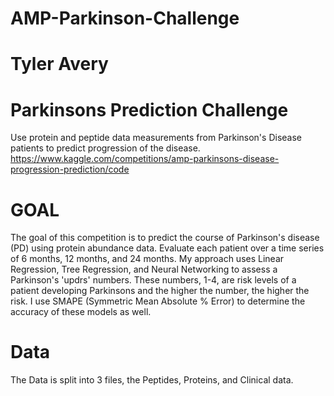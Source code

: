 # AMP-Parkinson-Challenge

# Tyler Avery 

# Parkinsons Prediction Challenge
Use protein and peptide data measurements from Parkinson's Disease patients to predict progression of the disease.
https://www.kaggle.com/competitions/amp-parkinsons-disease-progression-prediction/code


# GOAL
The goal of this competition is to predict the course of Parkinson's disease (PD) using protein abundance data.
Evaluate each patient over a time series of 6 months, 12 months, and 24 months. 
My approach uses Linear Regression, Tree Regression, and Neural Networking to assess a Parkinson's 'updrs' numbers. 
These numbers, 1-4, are risk levels of a patient developing Parkinsons and the higher the number, the higher the risk. 
I use SMAPE (Symmetric Mean Absolute % Error) to determine the accuracy of these models as well.


# Data 
The Data is split into 3 files, the Peptides, Proteins, and Clinical data.

